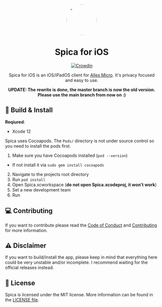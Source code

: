 <div align="center">
<img src="https://i.imgur.com/WoSsIG2.png" height="100" length="100" style="border-radius:50%">

# Spica for iOS

[![Crowdin](https://badges.crowdin.net/spica/localized.svg)](https://crowdin.com/project/spica)

Spica for iOS is an iOS/iPadOS client for [Alles Micro](https://micro.alles.cx). It's privacy focused and easy to use.

**UPDATE: The rewrite is done, the master branch is now the old version. Please use the main branch from now on :)**

</div>

## 🔨 Build & Install

**Reqiured**:
- Xcode 12

Spica uses Cocoapods. The `Pods/` directory is not under source control so you need to install the pods first.



1. Make sure you have Cocoapods installed (`pod --version`)
  - If not install it via `sudo gem install cocoapods`
2. Navigate to the projects root directory
3. Run `pod install`
4. Open Spica.xcworkspace (**do not open Spica.xcodeproj, it won't work**)
5. Set a new development team
6. Run

## 💻 Contributing

If you want to contribute please read the [Code of Conduct](CODE_OF_CONDUCT.md) and [Contributing](CONTRIBUTING.md) for more information.

## ⚠️ Disclaimer

If you want to build/install the app, please keep in mind that everything here could be very unstable and/or incomplete. I recommend waiting for the official releases instead.

## 📄 License

Spica is licensed under the MIT license. More information can be found in the [LICENSE file](LICENSE).

